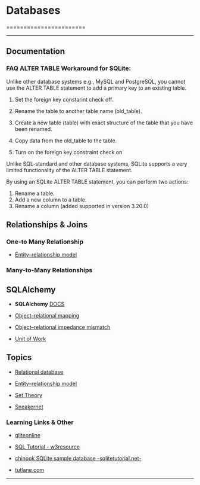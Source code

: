 # Databases 
=======================



-----------------------------------------------------------------------------------------------------

Documentation
-------------


### FAQ ALTER TABLE Workaround for SQLite:

Unlike other database systems e.g., MySQL and PostgreSQL, you cannot use the ALTER TABLE statement to add a primary key to an existing table.

1. Set the foreign key constarint check off.

2. Rename the table to another table name (old_table).

3. Create a new table (table) with exact structure of the table that you have been renamed.

4. Copy data from the old_table to the table.

5. Turn on the foreign key constraint check on

Unlike SQL-standard and other database systems, SQLite supports a very limited functionality of the ALTER TABLE statement.

By using an SQLite ALTER TABLE statement, you can perform two actions:

1. Rename a table.
2. Add a new column to a table.
3. Rename a column (added supported in version 3.20.0)


Relationships & Joins
---------------------

### One-to Many Relationship

- [Entity–relationship model](https://en.wikipedia.org/wiki/Entity%E2%80%93relationship_model)

### Many-to-Many Relationships


SQLAlchemy
-----------

- **SQLAlchemy** [DOCS](https://www.sqlalchemy.org/)

- [Object–relational mapping](https://en.wikipedia.org/wiki/Object%E2%80%93relational_mapping)
- [Object–relational impedance mismatch](https://en.wikipedia.org/wiki/Object%E2%80%93relational_impedance_mismatch)

- [Unit of Work](https://www.martinfowler.com/eaaCatalog/unitOfWork.html)


Topics
-------

- [Relational database](https://en.wikipedia.org/wiki/Relational_database#Relations_or_tables)

- [Entity–relationship model](https://en.wikipedia.org/wiki/Entity%E2%80%93relationship_model)

- [Set Theory](https://www.sqlshack.com/mathematics-sql-server-fast-introduction-set-theory/)

- [Sneakernet](https://en.wikipedia.org/wiki/Sneakernet)


### Learning Links & Other

- [qliteonline](https://sqliteonline.com/)

- [SQL Tutorial - w3resource](https://www.w3resource.com/sql/tutorials.php)

- [chinook SQLite sample database -sqlitetutorial.net-](https://www.sqlitetutorial.net/sqlite-sample-database/)

- [tutlane.com](https://www.tutlane.com/tutorial/sqlite)


-----------------------------------------------------------------------------------------------------